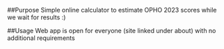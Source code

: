 ##Purpose
Simple online calculator to estimate OPHO 2023 scores while we wait for results :)

##Usage
Web app is open for everyone (site linked under about) with no additional requirements
